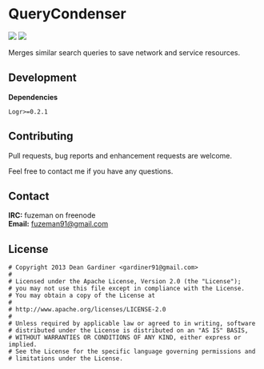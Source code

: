 # QueryCondenser 
[![](https://travis-ci.org/fuzeman/QueryCondenser.png?branch=master)](https://travis-ci.org/fuzeman/Caper)
[![](https://coveralls.io/repos/fuzeman/QueryCondenser/badge.png?branch=master)](https://coveralls.io/r/fuzeman/Caper?branch=master)

Merges similar search queries to save network and service resources.

## Development

**Dependencies**

    Logr>=0.2.1

## Contributing

Pull requests, bug reports and enhancement requests are welcome.

Feel free to contact me if you have any questions.

## Contact

**IRC:** fuzeman on freenode  
**Email:** fuzeman91@gmail.com

## License

    # Copyright 2013 Dean Gardiner <gardiner91@gmail.com>
    #
    # Licensed under the Apache License, Version 2.0 (the "License");
    # you may not use this file except in compliance with the License.
    # You may obtain a copy of the License at
    #
    # http://www.apache.org/licenses/LICENSE-2.0
    #
    # Unless required by applicable law or agreed to in writing, software
    # distributed under the License is distributed on an "AS IS" BASIS,
    # WITHOUT WARRANTIES OR CONDITIONS OF ANY KIND, either express or implied.
    # See the License for the specific language governing permissions and
    # limitations under the License.
